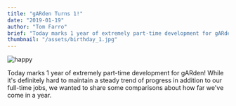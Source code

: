 ```yaml
---
title: "gARden Turns 1!"
date: "2019-01-19"
author: "Tom Farro"
brief: "Today marks 1 year of extremely part-time development for gARden!"
thumbnail: "/assets/birthday_1.jpg"
---
```


![happy](../assets/assets/birthday_1.jpg)

Today marks 1 year of extremely part-time development for gARden! While it's definitely hard to maintain a steady trend of progress in addition to our full-time jobs, we wanted to share some comparisons about how far we've come in a year.

<!--more-->

[garden]: ../games/garden
[contact]: ../about/
